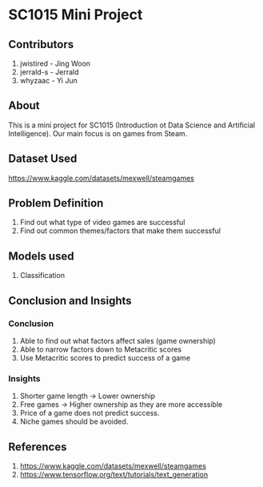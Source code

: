
# SC1015 Mini Project



## Contributors
1) jwistired - Jing Woon
2) jerrald-s - Jerrald
3) whyzaac - Yi Jun
## About
This is a mini project for SC1015 (Introduction ot Data Science and Artificial Intelligence). Our main focus is on games from Steam.
## Dataset Used
https://www.kaggle.com/datasets/mexwell/steamgames
## Problem Definition
1) Find out what type of video games are successful
2) Find out common themes/factors that make them successful 

## Models used
1) Classification
## Conclusion and Insights
### Conclusion
1) Able to find out what factors affect sales (game ownership)
2) Able to narrow factors down to Metacritic scores
3) Use Metacritic scores to predict success of a game
### Insights
1) Shorter game length -> Lower ownership
2) Free games -> Higher ownership as they are more accessible
3) Price of a game does not predict success.
4) Niche games should be avoided.



## References
1) https://www.kaggle.com/datasets/mexwell/steamgames
2) https://www.tensorflow.org/text/tutorials/text_generation
